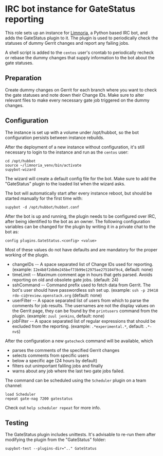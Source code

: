 IRC bot instance for GateStatus reporting
=========================================

This role sets up an instance for
[Limnoria](https://github.com/ProgVal/Limnoria), a Python based IRC bot, and
adds the GateStatus plugin to it. The plugin is used to periodically check the
statuses of dummy Gerrit changes and report any failing jobs.

A shell script is added to the `centos` user's crontab to periodically recheck
or rebase the dummy changes that supply information to the bot about the gate
statuses.

Preparation
-----------

Create dummy changes on Gerrit for each branch where you want to check the gate
statuses and note down their Change IDs. Make sure to alter relevant files to make
every necessary gate job triggered on the dummy changes.

Configuration
-------------

The instance is set up with a volume under /opt/hubbot, so the bot
configuration persists between instance rebuilds.

After the deployment of a new instance without configuration, it's still
necessary to login to the instance and run as the `centos` user:

    cd /opt/hubbot
    source ~/limnoria_venv/bin/activate
    supybot-wizard

The wizard will create a default config file for the bot. Make sure to add the
"GateStatus" plugin to the loaded list when the wizard asks.

The bot will automatically start after every instance reboot, but should be
started manually for the first time with:

    supybot -d /opt/hubbot/hubbot.conf

After the bot is up and running, the plugin needs to be configured over IRC,
after being identified to the bot as an owner. The following configuration
variables can be changed for the plugin by writing it in a private chat to the
bot as:

    config plugins.GateStatus.<config> <value>

Most of these values do not have defaults and are mandatory for the proper
working of the plugin.

* changeIDs -- A space separated list of Change IDs used for reporting.
  (example: `I2e4b8f2db0e245bef73b99e12975ae275104f9c4`, default: none)
* timeLimit -- Maximum comment age in hours that gets parsed. Avoids reporting
  on old and obsolete gate jobs. (default: 24)
* sshCommand -- Command prefix used to fetch data from Gerrit. The bot's user
  should have passwordless ssh set up. (example:
  `ssh -p 29418 rdo-ci@review.openstack.org` (default: none)
* userFilter -- A space separated list of users from which to parse the
  comments for job results. The usernames are not the display values on the
  Gerrit page, they can be found by the `printusers` command from the plugin.
  (example: `zuul jenkins`, default: none)
* jobFilter -- A space separated list of regular expressions that should be
  excluded from the reporting. (example: `.*experimental.*`, default: `.*-nv$`)

After the configuration a new `gatecheck` command will be available, which

* parses the comments of the specified Gerrit changes
* selects comments from specific users
* below a specific age (24 hours by default)
* filters out unimportant faliling jobs and finally
* warns about any job where the last two gate jobs failed.

The command can be scheduled using the `Scheduler` plugin on a team channel:

    load Scheduler
    repeat gate-nag 7200 gatestatus

Check out `help scheduler repeat` for more info.

Testing
-------

The GateStatus plugin includes unittests. It's advisable to re-run them after
modifying the plugin from the "GateStatus" folder:

    supybot-test --plugins-dir=".." GateStatus
